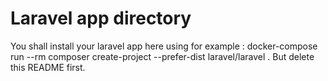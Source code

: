 # Laravel app directory

You shall install your laravel app here using for example : docker-compose run --rm composer create-project --prefer-dist laravel/laravel . 
But delete this README first.
